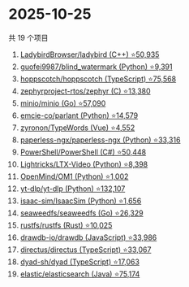 # 2025-10-25

共 19 个项目

<!-- BEGIN GITHUB -->
<!-- 最后更新时间 2025-10-25 13:08:47 +0800 -->
1. [LadybirdBrowser/ladybird (C++) ⭐50,935](https://github.com/LadybirdBrowser/ladybird)
1. [guofei9987/blind_watermark (Python) ⭐9,391](https://github.com/guofei9987/blind_watermark)
1. [hoppscotch/hoppscotch (TypeScript) ⭐75,568](https://github.com/hoppscotch/hoppscotch)
1. [zephyrproject-rtos/zephyr (C) ⭐13,380](https://github.com/zephyrproject-rtos/zephyr)
1. [minio/minio (Go) ⭐57,090](https://github.com/minio/minio)
1. [emcie-co/parlant (Python) ⭐14,579](https://github.com/emcie-co/parlant)
1. [zyronon/TypeWords (Vue) ⭐4,552](https://github.com/zyronon/TypeWords)
1. [paperless-ngx/paperless-ngx (Python) ⭐33,316](https://github.com/paperless-ngx/paperless-ngx)
1. [PowerShell/PowerShell (C#) ⭐50,448](https://github.com/PowerShell/PowerShell)
1. [Lightricks/LTX-Video (Python) ⭐8,398](https://github.com/Lightricks/LTX-Video)
1. [OpenMind/OM1 (Python) ⭐1,002](https://github.com/OpenMind/OM1)
1. [yt-dlp/yt-dlp (Python) ⭐132,107](https://github.com/yt-dlp/yt-dlp)
1. [isaac-sim/IsaacSim (Python) ⭐1,656](https://github.com/isaac-sim/IsaacSim)
1. [seaweedfs/seaweedfs (Go) ⭐26,329](https://github.com/seaweedfs/seaweedfs)
1. [rustfs/rustfs (Rust) ⭐10,025](https://github.com/rustfs/rustfs)
1. [drawdb-io/drawdb (JavaScript) ⭐33,986](https://github.com/drawdb-io/drawdb)
1. [directus/directus (TypeScript) ⭐33,067](https://github.com/directus/directus)
1. [dyad-sh/dyad (TypeScript) ⭐17,063](https://github.com/dyad-sh/dyad)
1. [elastic/elasticsearch (Java) ⭐75,174](https://github.com/elastic/elasticsearch)
<!-- END GITHUB -->